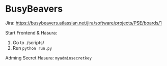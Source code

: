 # BusyBeavers

Jira: https://busybeavers.atlassian.net/jira/software/projects/PSE/boards/1

Start Frontend & Hasura:

1. Go to ./scripts/
2. Run `python run.py`

Adming Secret Hasura: `myadminsecretkey`

